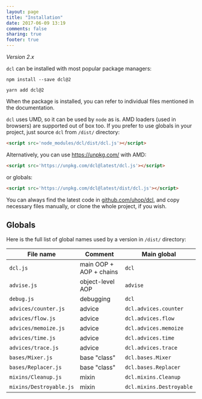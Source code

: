 ```yaml
---
layout: page
title: "Installation"
date: 2017-06-09 13:19
comments: false
sharing: true
footer: true
---
```


*Version 2.x*

`dcl` can be installed with most popular package managers:

```
npm install --save dcl@2
```

```
yarn add dcl@2
```

When the package is installed, you can refer to individual files mentioned in the documentation.

`dcl` uses UMD, so it can be used by `node` as is. AMD loaders (used in browsers) are supported out of box too. If you prefer to use globals in your project, just source `dcl` from `/dist/` directory:

```html
<script src='node_modules/dcl/dist/dcl.js'></script>
```

Alternatively, you can use https://unpkg.com/ with AMD:

```html
<script src='https://unpkg.com/dcl@latest/dcl.js'></script>
```

or globals:

```html
<script src='https://unpkg.com/dcl@latest/dist/dcl.js'></script>
```

You can always find the latest code in [github.com/uhop/dcl](https://github.com/uhop/dcl),
and copy necessary files manually, or clone the whole project, if you wish.

## Globals

Here is the full list of global names used by a version in `/dist/` directory:

<div class="table-begins"></div>

| File name               | Comment                 | Main global              |
|-------------------------|-------------------------|--------------------------|
| `dcl.js`                | main OOP + AOP + chains | `dcl`                    |
| `advise.js`             | object-level AOP        | `advise`                 |
| `debug.js`              | debugging               | `dcl`                    |
| `advices/counter.js`    | advice                  | `dcl.advices.counter`    |
| `advices/flow.js`       | advice                  | `dcl.advices.flow`       |
| `advices/memoize.js`    | advice                  | `dcl.advices.memoize`    |
| `advices/time.js`       | advice                  | `dcl.advices.time`       |
| `advices/trace.js`      | advice                  | `dcl.advices.trace`      |
| `bases/Mixer.js`        | base "class"            | `dcl.bases.Mixer`        |
| `bases/Replacer.js`     | base "class"            | `dcl.bases.Replacer`     |
| `mixins/Cleanup.js`     | mixin                   | `dcl.mixins.Cleanup`     |
| `mixins/Destroyable.js` | mixin                   | `dcl.mixins.Destroyable` |
